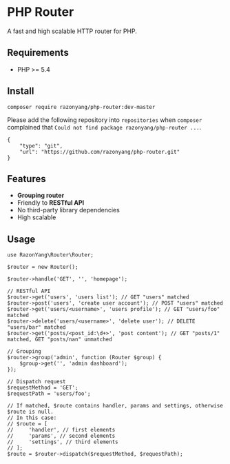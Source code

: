 # PHP Router

A fast and high scalable HTTP router for PHP.


## Requirements

- PHP >= 5.4


## Install

```
composer require razonyang/php-router:dev-master
```

Please add the following repository into `repositories` when `composer` complained 
that `Could not find package razonyang/php-router ...`.

```
{
    "type": "git",
    "url": "https://github.com/razonyang/php-router.git"
}
```


## Features

- **Grouping router**
- Friendly to **RESTful API**
- No third-party library dependencies
- High scalable


## Usage

```
use RazonYang\Router\Router;

$router = new Router();

$router->handle('GET', '', 'homepage');

// RESTful API
$router->get('users', 'users list'); // GET "users" matched
$router->post('users', 'create user account'); // POST "users" matched
$router->get('users/<username>', 'users profile'); // GET "users/foo" matched
$router->delete('users/<username>', 'delete user'); // DELETE "users/bar" matched
$router->get('posts/<post_id:\d+>', 'post content'); // GET "posts/1" matched, GET "posts/nan" unmatched

// Grouping
$router->group('admin', function (Router $group) {
    $group->get('', 'admin dashboard');
});

// Dispatch request
$requestMethod = 'GET';
$requestPath = 'users/foo';

// If matched, $route contains handler, params and settings, otherwise $route is null.
// In this case:
// $route = [
//     'handler', // first elements
//     'params', // second elements
//     'settings', // third elements
// ];
$route = $router->dispatch($requestMethod, $requestPath);
```